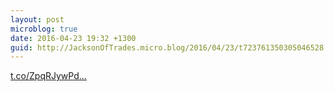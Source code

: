 ```yaml
---
layout: post
microblog: true
date: 2016-04-23 19:32 +1300
guid: http://JacksonOfTrades.micro.blog/2016/04/23/t723761350305046528.html
---
```

[t.co/ZpqRJywPd...](https://t.co/ZpqRJywPdL)
